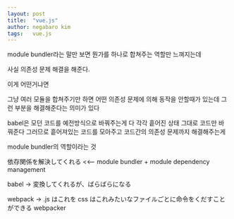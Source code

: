 ```yaml
---
layout: post
title:  "vue.js"
author: negabaro kim
tags:	vue.js
---
```


module bundler라는 말만 보면 뭔가를 하나로 합쳐주는 역할만 느껴지는데

사실 의존성 문제 해결을 해준다.

이게 어떤거냐면

그냥 여러 모듈을 합쳐주기만 하면 어떤 의존성 문제에 의해 동작을 안할때가 있는데
그런 부분을 해결해준다는 의미가 있다

babel은 모던 코드를 예전방식으로 바꿔주는게 다 각각 흩어진 상태 그대로 코드만 바꿔준다
그러므로 흩어져있는 코드를 모아주고 코드간의 의존성 문제까지 해결해주는게

module bundler의 역할이라는 것

依存関係を解決してくれる <<-- module bundler + module dependency management

babel -> 変換してくれるが、ばらばらになる

webpack ->
.js はこれを css はこれみたいなファイルごとに命令をくだすことができる webpacker
